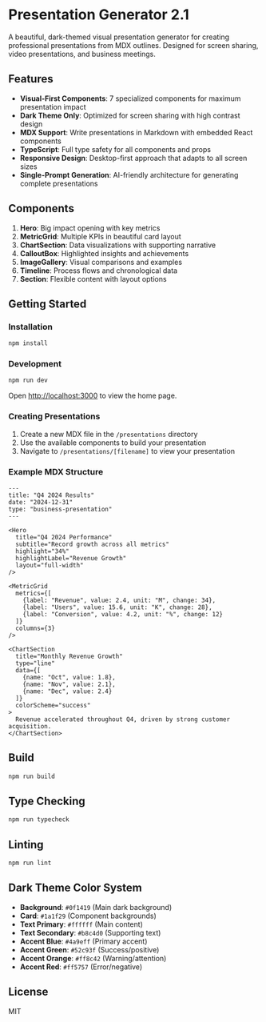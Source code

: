 # Presentation Generator 2.1

A beautiful, dark-themed visual presentation generator for creating professional presentations from MDX outlines. Designed for screen sharing, video presentations, and business meetings.

## Features

- **Visual-First Components**: 7 specialized components for maximum presentation impact
- **Dark Theme Only**: Optimized for screen sharing with high contrast design
- **MDX Support**: Write presentations in Markdown with embedded React components
- **TypeScript**: Full type safety for all components and props
- **Responsive Design**: Desktop-first approach that adapts to all screen sizes
- **Single-Prompt Generation**: AI-friendly architecture for generating complete presentations

## Components

1. **Hero**: Big impact opening with key metrics
2. **MetricGrid**: Multiple KPIs in beautiful card layout
3. **ChartSection**: Data visualizations with supporting narrative
4. **CalloutBox**: Highlighted insights and achievements
5. **ImageGallery**: Visual comparisons and examples
6. **Timeline**: Process flows and chronological data
7. **Section**: Flexible content with layout options

## Getting Started

### Installation

```bash
npm install
```

### Development

```bash
npm run dev
```

Open [http://localhost:3000](http://localhost:3000) to view the home page.

### Creating Presentations

1. Create a new MDX file in the `/presentations` directory
2. Use the available components to build your presentation
3. Navigate to `/presentations/[filename]` to view your presentation

### Example MDX Structure

```mdx
---
title: "Q4 2024 Results"
date: "2024-12-31"
type: "business-presentation"
---

<Hero 
  title="Q4 2024 Performance" 
  subtitle="Record growth across all metrics"
  highlight="34%"
  highlightLabel="Revenue Growth"
  layout="full-width"
/>

<MetricGrid 
  metrics={[
    {label: "Revenue", value: 2.4, unit: "M", change: 34},
    {label: "Users", value: 15.6, unit: "K", change: 28},
    {label: "Conversion", value: 4.2, unit: "%", change: 12}
  ]}
  columns={3}
/>

<ChartSection 
  title="Monthly Revenue Growth"
  type="line"
  data={[
    {name: "Oct", value: 1.8},
    {name: "Nov", value: 2.1}, 
    {name: "Dec", value: 2.4}
  ]}
  colorScheme="success"
>
  Revenue accelerated throughout Q4, driven by strong customer acquisition.
</ChartSection>
```

## Build

```bash
npm run build
```

## Type Checking

```bash
npm run typecheck
```

## Linting

```bash
npm run lint
```

## Dark Theme Color System

- **Background**: `#0f1419` (Main dark background)
- **Card**: `#1a1f29` (Component backgrounds)
- **Text Primary**: `#ffffff` (Main content)
- **Text Secondary**: `#b8c4d0` (Supporting text)
- **Accent Blue**: `#4a9eff` (Primary accent)
- **Accent Green**: `#52c93f` (Success/positive)
- **Accent Orange**: `#ff8c42` (Warning/attention)
- **Accent Red**: `#ff5757` (Error/negative)

## License

MIT